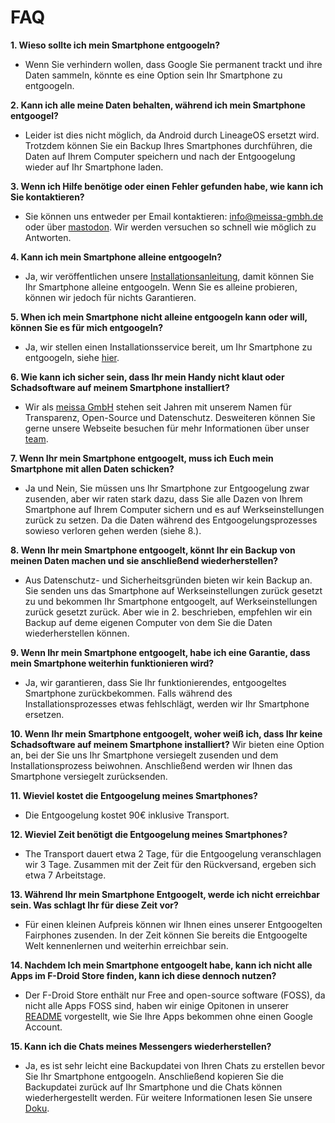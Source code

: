 # FAQ

**1. Wieso sollte ich mein Smartphone entgoogeln?**
- Wenn Sie verhindern wollen, dass Google Sie permanent trackt und ihre Daten sammeln, könnte es eine Option sein Ihr Smartphone zu entgoogeln.

**2. Kann ich alle meine Daten behalten, während ich mein Smartphone entgoogel?**
- Leider ist dies nicht möglich, da Android durch LineageOS ersetzt wird. Trotzdem können Sie ein Backup Ihres Smartphones durchführen, die Daten auf Ihrem Computer speichern und nach der Entgoogelung wieder auf Ihr Smartphone laden.

**3. Wenn ich Hilfe benötige oder einen Fehler gefunden habe, wie kann ich Sie kontaktieren?**
- Sie können uns entweder per Email kontaktieren: [info@meissa-gmbh.de][mail] oder über [mastodon][mastodon]. Wir werden versuchen so schnell wie möglich zu Antworten.

**4. Kann ich mein Smartphone alleine entgoogeln?**
- Ja, wir veröffentlichen unsere [Installationsanleitung][guide], damit können Sie Ihr Smartphone alleine entgoogeln. Wenn Sie es alleine probieren, können wir jedoch für nichts Garantieren. 

**5. When ich mein Smartphone nicht alleine entgoogeln kann oder will, können Sie es für mich entgoogeln?**
- Ja, wir stellen einen Installationsservice bereit, um Ihr Smartphone zu entgoogeln, siehe [hier][offer].

**6. Wie kann ich sicher sein, dass Ihr mein Handy nicht klaut oder Schadsoftware auf meinem Smartphone installiert?**
- Wir als [meissa GmbH][meissa] stehen seit Jahren mit unserem Namen für Transparenz, Open-Source und Datenschutz. Desweiteren können Sie gerne unsere Webseite besuchen für mehr Informationen über unser [team][team].

**7. Wenn Ihr mein Smartphone entgoogelt, muss ich Euch mein Smartphone mit allen Daten schicken?**
- Ja und Nein, Sie müssen uns Ihr Smartphone zur Entgoogelung zwar zusenden, aber wir raten stark dazu, dass Sie alle Dazen von Ihrem Smartphone auf Ihrem Computer sichern und es auf Werkseinstellungen zurück zu setzen. Da die Daten während des Entgoogelungsprozesses sowieso verloren gehen werden (siehe 8.).

**8. Wenn Ihr mein Smartphone entgoogelt, könnt Ihr ein Backup von meinen Daten machen und sie anschließend wiederherstellen?**
- Aus Datenschutz- und Sicherheitsgründen bieten wir kein Backup an. Sie senden uns das Smartphone auf Werkseinstellungen zurück gesetzt zu und bekommen Ihr Smartphone entgoogelt, auf Werkseinstellungen zurück gesetzt zurück. Aber wie in 2. beschrieben, empfehlen wir ein Backup auf deme eigenen Computer von dem Sie die Daten wiederherstellen können.

**9. Wenn Ihr mein Smartphone entgoogelt, habe ich eine Garantie, dass mein Smartphone weiterhin funktionieren wird?**
- Ja, wir garantieren, dass Sie Ihr funktionierendes, entgoogeltes Smartphone zurückbekommen. Falls während des Installationsprozesses etwas fehlschlägt, werden wir Ihr Smartphone ersetzen.

**10. Wenn Ihr mein Smartphone entgoogelt, woher weiß ich, dass Ihr keine Schadsoftware auf meinem Smartphone installiert?**
Wir bieten eine Option an, bei der Sie uns Ihr Smartphone versiegelt zusenden und dem Installationsprozess beiwohnen. Anschließend werden wir Ihnen das Smartphone versiegelt zurücksenden.

**11. Wieviel kostet die Entgoogelung meines Smartphones?**
- Die Entgoogelung kostet 90€ inklusive Transport.

**12. Wieviel Zeit benötigt die Entgoogelung meines Smartphones?**
- The Transport dauert etwa 2 Tage, für die Entgoogelung veranschlagen wir 3 Tage. Zusammen mit der Zeit für den Rückversand, ergeben sich etwa 7 Arbeitstage.

**13. Während Ihr mein Smartphone Entgoogelt, werde ich nicht erreichbar sein. Was schlagt Ihr für diese Zeit vor?**
- Für einen kleinen Aufpreis können wir Ihnen eines unserer Entgoogelten Fairphones zusenden. In der Zeit können Sie bereits die Entgoogelte Welt kennenlernen und weiterhin erreichbar sein.

**14. Nachdem Ich mein Smartphone entgoogelt habe, kann ich nicht alle Apps im F-Droid Store finden, kann ich diese dennoch nutzen?**
- Der F-Droid Store enthält nur Free and open-source software (FOSS), da nicht alle Apps FOSS sind, haben wir einige Opitonen in unserer [README][apps] vorgestellt, wie Sie Ihre Apps bekommen ohne einen Google Account.

**15. Kann ich die Chats meines Messengers wiederherstellen?**
- Ja, es ist sehr leicht eine Backupdatei von Ihren Chats zu erstellen bevor Sie Ihr Smartphone entgoogeln. Anschließend kopieren Sie die Backupdatei zurück auf Ihr Smartphone und die Chats können wiederhergestellt werden. Für weitere Informationen lesen Sie unsere [Doku][apps].



[guide]: https://gitlab.com/domaindrivenarchitecture/ungoogled-fairphone/-/blob/main/German/Installations_Anleitung.md
[mail]: mailto:info@meissa-gmbh.de?subject=community-chat
[mastodon]: https://social.meissa-gmbh.de/@team
[offer]: https://gitlab.com/domaindrivenarchitecture/ungoogled-fairphone/-/blob/main/German/unser_Angebot.md
[meissa]: https://meissa-gmbh.de
[team]: https://meissa-gmbh.de/pages/team/
[apps]: https://gitlab.com/domaindrivenarchitecture/ungoogled-fairphone/-/blob/main/German/README.md
